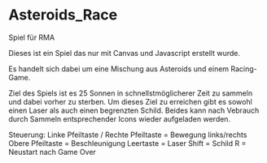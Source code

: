 # Asteroids_Race
Spiel für RMA

Dieses ist ein Spiel das nur mit Canvas und Javascript erstellt wurde.

Es handelt sich dabei um eine Mischung aus Asteroids und einem Racing-Game.

Ziel des Spiels ist es 25 Sonnen in schnellstmöglicherer Zeit zu sammeln und dabei vorher zu sterben.
Um dieses Ziel zu erreichen gibt es sowohl einen Laser als auch einen begrenzten Schild.
Beides kann nach Vebrauch durch Sammeln entsprechender Icons wieder aufgeladen werden.

Steuerung:
Linke Pfeiltaste / Rechte Pfeiltaste = Bewegung links/rechts
Obere Pfeiltaste = Beschleunigung
Leertaste = Laser
Shift = Schild
R = Neustart nach Game Over

